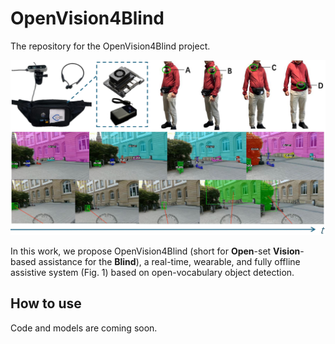 # OpenVision4Blind
The repository for the OpenVision4Blind project. 


![OpenVision4Blind](system.jpg)

In this work, we propose OpenVision4Blind (short for **Open**-set **Vision**-based assistance for the **Blind**), a real-time, wearable, and fully offline assistive system (Fig. 1) based on open-vocabulary object detection. 

## How to use
Code and models are coming soon. 

